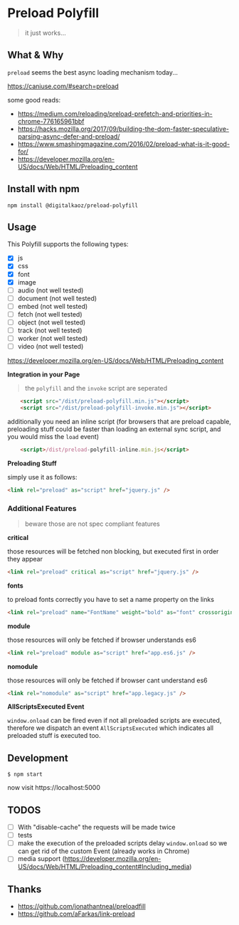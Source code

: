 # Preload Polyfill

> it just works...

## What & Why

`preload` seems the best async loading mechanism today...

https://caniuse.com/#search=preload

some good reads:

* https://medium.com/reloading/preload-prefetch-and-priorities-in-chrome-776165961bbf
* https://hacks.mozilla.org/2017/09/building-the-dom-faster-speculative-parsing-async-defer-and-preload/
* https://www.smashingmagazine.com/2016/02/preload-what-is-it-good-for/
* https://developer.mozilla.org/en-US/docs/Web/HTML/Preloading_content

## Install with npm

```
npm install @digitalkaoz/preload-polyfill
```

## Usage

This Polyfill supports the following types:

- [x] js
- [x] css
- [x] font
- [x] image
- [ ] audio (not well tested)
- [ ] document (not well tested)
- [ ] embed (not well tested)
- [ ] fetch (not well tested)
- [ ] object (not well tested)
- [ ] track (not well tested)
- [ ] worker (not well tested)
- [ ] video (not well tested)

https://developer.mozilla.org/en-US/docs/Web/HTML/Preloading_content

**Integration in your Page**

> the `polyfill` and the `invoke` script are seperated

```html
    <script src="/dist/preload-polyfill.min.js"></script>
    <script src="/dist/preload-polyfill-invoke.min.js"></script>
```

additionally you need an inline script (for browsers that are preload capable, preloading stuff could be faster than loading an external sync script, and you would miss the `load` event)

```html
    <script>/dist/preload-polyfill-inline.min.js</script>
```

**Preloading Stuff**

simply use it as follows:

```html
<link rel="preload" as="script" href="jquery.js" />
```


### Additional Features

> beware those are not spec compliant features

**critical**

those resources will be fetched non blocking, but executed first in order they appear

```html
<link rel="preload" critical as="script" href="jquery.js" />
```

**fonts**

to preload fonts correctly you have to set a name property on the links

```html
<link rel="preload" name="FontName" weight="bold" as="font" crossorigin type="font/woff2" href="font.woff2" />
```

**module**

those resources will only be fetched if browser understands es6

```html
<link rel="preload" module as="script" href="app.es6.js" />
```

**nomodule**

those resources will only be fetched if browser cant understand es6

```html
<link rel="nomodule" as="script" href="app.legacy.js" />
```

**AllScriptsExecuted Event**

`window.onload` can be fired even if not all preloaded scripts are executed, therefore we dispatch an event `AllScriptsExecuted` which indicates all preloaded stuff is executed too.

## Development

```
$ npm start
```

now visit https://localhost:5000

## TODOS

- [ ] With "disable-cache" the requests will be made twice
- [ ] tests
- [ ] make the execution of the preloaded scripts delay `window.onload` so we can get rid of the custom Event (already works in Chrome)
- [ ] media support (https://developer.mozilla.org/en-US/docs/Web/HTML/Preloading_content#Including_media)

## Thanks

* https://github.com/jonathantneal/preloadfill
* https://github.com/aFarkas/link-preload

